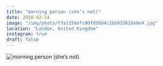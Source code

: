 ```yaml
---
title: "morning person (she’s not)"
date: 2018-02-14
image: "/img/photo/f7a115defc00fd56d4c1bb93362da0e4.jpg"
location: "London, United Kingdom"
instagram: true
draft: false
---
```


![morning person (she’s not)](/img/photo/f7a115defc00fd56d4c1bb93362da0e4.jpg)
